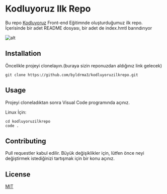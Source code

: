 # Kodluyoruz Ilk Repo

Bu repo [Kodluyoruz](https://www.kodluyoruz.org/) Front-end Eğitimnde oluşturduğumuz ilk repo. İçerisinde bir adet README dosyası, bir adet de index.hmtl barındırıyor

![alt](https://imgyukle.com/f/2022/03/16/E1QkRH.jpg)

## Installation

Öncelikle projeyi clonelayın.(buraya sizin reponuzdan aldığınız link gelecek)

```git
git clone https://github.com/byldrma3/kodluyoruzilkrepo.git
```

## Usage

Projeyi cloneladıktan sonra Visual Code programında açınız.

Linux İçin:
```git
cd kodluyoruzilkrepo
code .
```

## Contributing

Pull requestler kabul edilir. Büyük değişiklikler için, lütfen önce neyi değiştirmek istediğinizi tartışmak için bir konu açınız.

## License

[MIT](https://choosealicense.com/licenses/mit/)